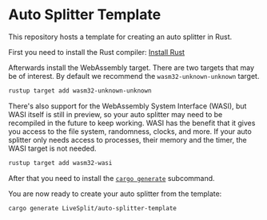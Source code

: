 # Auto Splitter Template

This repository hosts a template for creating an auto splitter in Rust.

First you need to install the Rust compiler: [Install
Rust](https://www.rust-lang.org/tools/install)

Afterwards install the WebAssembly target. There are two targets that may be of
interest. By default we recommend the `wasm32-unknown-unknown` target.

```sh
rustup target add wasm32-unknown-unknown
```

There's also support for the WebAssembly System Interface (WASI), but WASI
itself is still in preview, so your auto splitter may need to be recompiled in
the future to keep working. WASI has the benefit that it gives you access to the
file system, randomness, clocks, and more. If your auto splitter only needs
access to processes, their memory and the timer, the WASI target is not needed.

```sh
rustup target add wasm32-wasi
```

After that you need to install the [`cargo
generate`](https://cargo-generate.github.io/cargo-generate/installation.html)
subcommand.

You are now ready to create your auto splitter from the template:

```sh
cargo generate LiveSplit/auto-splitter-template
```
